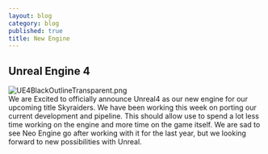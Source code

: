 ```yaml
---
layout: blog
category: blog
published: true
title: New Engine
---
```



## Unreal Engine 4
![UE4BlackOutlineTransparent.png]({{site.baseurl}}/media/UE4BlackOutlineTransparent.png)  
We are Excited to officially announce Unreal4 as our new engine for our upcoming title Skyraiders. We have been working this week on porting our current development and pipeline. This should allow use to spend a lot less time working on the engine and more time on the game itself. We are sad to see Neo Engine go after working with it for the last year, but we looking forward to new possibilities with Unreal.
